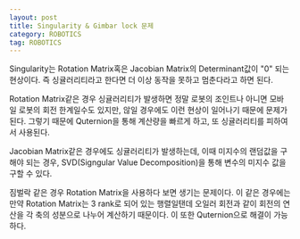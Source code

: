 ```yaml
---
layout: post
title: Singularity & Gimbar lock 문제
category: ROBOTICS
tag: ROBOTICS
---
```


Singularity는 Rotation Matrix혹은 Jacobian Matrix의 Determinant값이 "0" 되는 현상이다. 즉 싱귤러리티라고 한다면 더 이상 동작을 못하고 멈춘다라고 하면 된다.

Rotation Matrix같은 경우 싱귤러리티가 발생하면 정말 로봇의 조인트나 아니면 모바일 로봇의 회전 한계일수도 있지만, 않일 경우에도 이런 현상이 일어나기 때문에 문제가 된다. 그렇기 때문에 Quternion을 통해 계산량을 빠르게 하고, 또 싱귤러리티를 피하여서 사용된다.

Jacobian Matrix같은 경우에도 싱귤러리티가 발생하는데, 이때 미지수의 랜덤값을 구해야 되는 경우, SVD(Signgular Value Decomposition)을 통해 변수의 미지수 값을 구할 수 있다.

짐벌락 같은 경우 Rotation Matrix을 사용하다 보면 생기는 문제이다. 이 같은 경우에는 만약 Rotation Matrix는 3 rank로 되어 있는 행렬일탠데 오일러 회전과 같이 회전의 연산을 각 축의 성분으로 나누어 계산하기 때문이다. 이 또한 Quternion으로 해결이 가능하다.
